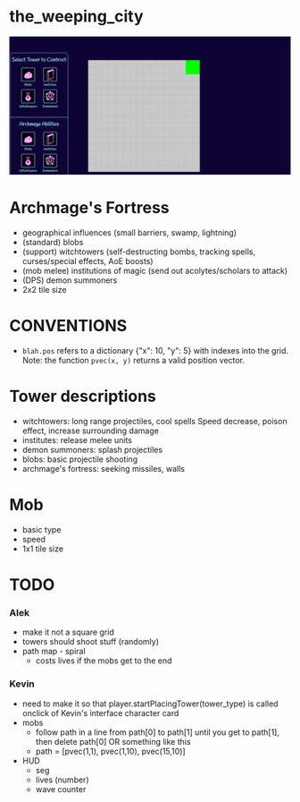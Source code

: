 
# the_weeping_city

![img.png](img.png)

# Archmage's Fortress
  - geographical influences (small barriers, swamp, lightning)
  - (standard)  blobs
  - (support)   witchtowers (self-destructing bombs, tracking spells, curses/special effects, AoE boosts)
  - (mob melee) institutions of magic (send out acolytes/scholars to attack)
  - (DPS)       demon summoners
  - 2x2 tile size

# CONVENTIONS
- `blah.pos` refers to a dictionary {"x": 10, "y": 5} with indexes into the grid. Note: the function `pvec(x, y)` returns a valid position vector.


# Tower descriptions
- witchtowers: long range projectiles, cool spells
  Speed decrease, poison effect, increase surrounding damage
- institutes: release melee units
- demon summoners: splash projectiles 
- blobs: basic projectile shooting
- archmage's fortress: seeking missiles, walls

# Mob
  - basic type
  - speed
  - 1x1 tile size

# TODO

### Alek
  - make it not a square grid
  - towers should shoot stuff (randomly)
  - path map - spiral 
    - costs lives if the mobs get to the end

### Kevin
  - need to make it so that player.startPlacingTower(tower_type) is called onclick of Kevin's interface character card
  - mobs
    - follow path in a line from path[0] to path[1] until you get to path[1], then delete path[0] OR something like this
    - path = [pvec(1,1), pvec(1,10), pvec(15,10)] 
  - HUD
    - seg 
    - lives (number)
    - wave counter


